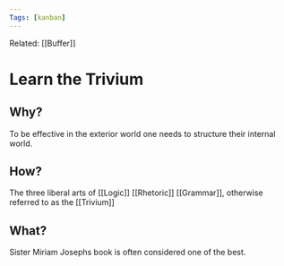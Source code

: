 ```yaml
---
Tags: [kanban]
---
```

Related: [[Buffer]]
# Learn the Trivium

## Why?
To be effective in the exterior world one needs to structure their internal world. 

## How?
The three liberal arts of [[Logic]] [[Rhetoric]] [[Grammar]], otherwise referred to as the [[Trivium]]

## What?
Sister Miriam Josephs book is often considered one of the best. 